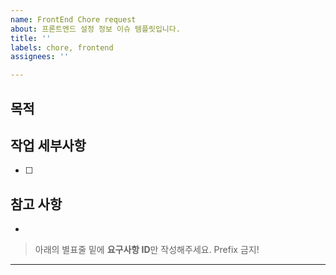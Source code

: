 ```yaml
---
name: FrontEnd Chore request
about: 프론트엔드 설정 정보 이슈 템플릿입니다.
title: ''
labels: chore, frontend
assignees: ''

---
```


## 목적
> 

## 작업 세부사항
- [ ] 

## 참고 사항
-


> 아래의 별표줄 밑에  **요구사항 ID**만 작성해주세요. Prefix 금지!

********************

